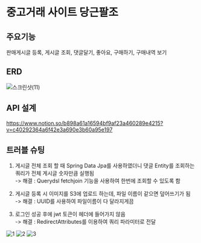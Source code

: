 # 중고거래 사이트 당근팔조

## 주요기능
판매게시글 등록, 게시글 조회, 댓글달기, 좋아요, 구매하기, 구매내역 보기

## ERD
![스크린샷(11)](https://user-images.githubusercontent.com/95980876/213648476-9380cb80-ee59-40e7-a66c-c0c8f28025cb.png)


## API 설계
https://www.notion.so/b898a61a16594bf9af23a460289e4215?v=c40292364a6f42e3a690e3b60a95e197

## 트러블 슈팅
1. 게시글 전체 조회 할 때 Spring Data Jpa를 사용하였더니 댓글 Entity를 조회하는 쿼리가 전체 게시글 숫자만큼 실행됨<br>
  -> 해결 : Querydsl fetchjoin 기능을 사용하여 한번에 조회할 수 있도록 함

2. 게시글 등록 시 이미지를 S3에 업로드 하는데, 파일 이름이 같으면 덮어쓰기가 됨<br>
  -> 해결 : UUID를 사용하여 파일이름이 다 달라지게끔 

3. 로그인 성공 후에 jwt 토큰이 헤더에 들어가지 않음<br>
-> 해결 : RedirectAttributes를 이용하여 쿼리 파라미터로 전달

![1](https://user-images.githubusercontent.com/116478121/215316365-0ad5740f-5607-47d8-ab72-d3c6f725d273.png)
![2](https://user-images.githubusercontent.com/116478121/215316367-debd8f15-211d-49c7-8554-1121b925107a.png)
![3](https://user-images.githubusercontent.com/116478121/215316368-a37321cb-0966-4cea-aa41-754e25cd844c.png)
